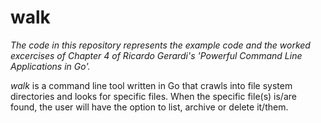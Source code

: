 # walk

*The code in this repository represents the example code and the worked excercises of Chapter 4 of Ricardo Gerardi's 'Powerful Command Line Applications in Go'.*

*walk* is a command line tool written in Go that crawls into file system directories and looks for specific files. When the specific file(s) is/are found, the user will have the option to list, archive or delete it/them.
